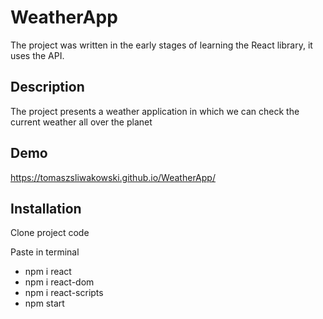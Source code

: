 
# WeatherApp

The project was written in the early stages of learning the React library, it uses the API.


## Description 
The project presents a weather application in which we can check the current weather all over the planet

## Demo

https://tomaszsliwakowski.github.io/WeatherApp/

## Installation

Clone project code

Paste in terminal
 - npm i react
 - npm i react-dom
 - npm i react-scripts 
 - npm start 
